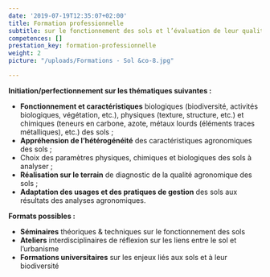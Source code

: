 ```yaml
---
date: '2019-07-19T12:35:07+02:00'
title: Formation professionnelle
subtitle: sur le fonctionnement des sols et l’évaluation de leur qualité
competences: []
prestation_key: formation-professionnelle
weight: 2
picture: "/uploads/Formations - Sol &co-8.jpg"

---
```

**Initiation/perfectionnement sur les thématiques suivantes :**

* **Fonctionnement et caractéristiques** biologiques (biodiversité, activités biologiques, végétation, etc.), physiques (texture, structure, etc.) et chimiques (teneurs en carbone, azote, métaux lourds (éléments traces métalliques), etc.) des sols ;
* **Appréhension de l’hétérogénéité** des caractéristiques agronomiques des sols ;
* Choix des paramètres physiques, chimiques et biologiques des sols à analyser ;
* **Réalisation sur le terrain** de diagnostic de la qualité agronomique des sols ;
* **Adaptation des usages et des pratiques de gestion** des sols aux résultats des analyses agronomiques.

**Formats possibles :**

* **Séminaires** théoriques & techniques sur le fonctionnement des sols
* **Ateliers** interdisciplinaires de réflexion sur les liens entre le sol et l’urbanisme
* **Formations universitaires** sur les enjeux liés aux sols et à leur biodiversité